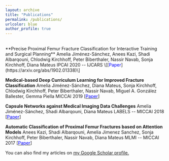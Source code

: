 ```yaml
---
layout: archive
title: "Publications"
permalink: /publications/
urlcolor: blue
author_profile: true
---
```


<br/>
**Precise Proximal Femur Fracture Classification for Interactive Training and Surgical Planning**   
Amelia Jiménez-Sánchez, Anees Kazi, Shadi Albarqouni, Chlodwig Kirchhoff, Peter Biberthaler, Nassir Navab, Sonja Kirchhoff, Diana Mateus
IPCAI 2020 -- IJCARS \[[<span style="color:blue">Paper</span>](https://arxiv.org/abs/1902.01338)\]  


**Medical-based Deep Curriculum Learning for Improved Fracture Classification**
Amelia Jiménez-Sánchez, Diana Mateus, Sonja Kirchhoff, Chlodwig Kirchhoff, Peter Biberthaler, Nassir Navab, Miguel A. González Ballester, Gemma Piella
MICCAI 2019 \[[<span style="color:blue">Paper</span>](https://arxiv.org/abs/2004.00482)\]  


**Capsule Networks against Medical Imaging Data Challenges**
Amelia Jiménez-Sánchez, Shadi Albarqouni, Diana Mateus
LABELS -- MICCAI 2018 \[[<span style="color:blue">Paper</span>](https://arxiv.org/abs/1807.07559)\] 


**Automatic Classification of Proximal Femur Fractures based on Attention Models**
Anees Kazi, Shadi Albarqouni, Amelia Jimenez Sanchez, Sonja Kirchhoff, Peter Biberthaler, Nassir Navab, Diana Mateus
MLMI -- MICCAI 2017 \[[<span style="color:blue">Paper</span>](https://link.springer.com/chapter/10.1007/978-3-319-67389-9_9)\] 


You can also find my articles on <u><a href="https://scholar.google.com/citations?user=2xeIA9sAAAAJ&hl">my Google Scholar profile</a>.</u>
